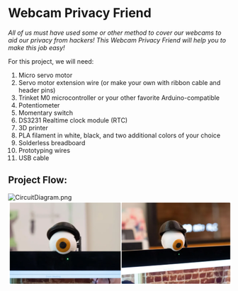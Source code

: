 # Webcam Privacy Friend

*All of us must have used some or other method to cover our webcams to aid our privacy from hackers! This Webcam Privacy Friend will help you to make this job easy!*

For this project, we will need:

1. Micro servo motor
2. Servo motor extension wire (or make your own with ribbon cable and header pins)
3. Trinket M0 microcontroller or your other favorite Arduino-compatible
4. Potentiometer
5. Momentary switch
6. DS3231 Realtime clock module (RTC)
7. 3D printer
8. PLA filament in white, black, and two additional colors of your choice
9. Solderless breadboard
10. Prototyping wires
11. USB cable

## Project Flow:

![CircuitDiagram.png](/MiniTask-1/CCircuitDiagram.png)
![image.png](.media/img_7.png)